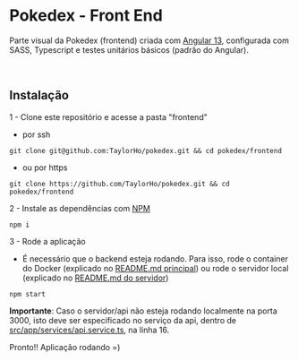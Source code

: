 # Pokedex - Front End

Parte visual da Pokedex (frontend) criada com [Angular 13](https://angular.io/), configurada com SASS, Typescript e testes unitários básicos (padrão do Angular).


&nbsp;
## Instalação

1 - Clone este repositório e acesse a pasta "frontend"
  - por ssh
```
git clone git@github.com:TaylorHo/pokedex.git && cd pokedex/frontend
```
  - ou por https
```
git clone https://github.com/TaylorHo/pokedex.git && cd pokedex/frontend
```

2 - Instale as dependências com [NPM](https://www.npmjs.com/)
```
npm i
```

3 - Rode a aplicação
  - É necessário que o backend esteja rodando. Para isso, rode o container do Docker (explicado no [README.md principal](../README.md)) ou rode o servidor local (explicado no [README.md do servidor](../server/README.md))
```
npm start
```

**Importante**: Caso o servidor/api não esteja rodando localmente na porta 3000, isto deve ser especificado no serviço da api, dentro de [src/app/services/api.service.ts](./src/app/services/api.service.ts), na linha 16.

Pronto!! Aplicação rodando =)